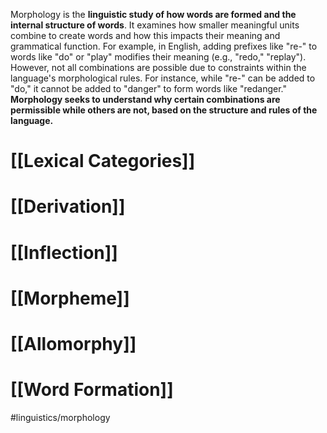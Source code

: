 Morphology is the **linguistic study of how words are formed and the internal structure of words**. It examines how smaller meaningful units combine to create words and how this impacts their meaning and grammatical function. For example, in English, adding prefixes like "re-" to words like "do" or "play" modifies their meaning (e.g., "redo," "replay"). However, not all combinations are possible due to constraints within the language's morphological rules. For instance, while "re-" can be added to "do," it cannot be added to "danger" to form words like "redanger." **Morphology seeks to understand why certain combinations are permissible while others are not, based on the structure and rules of the language.**


# [[Lexical Categories]]

# [[Derivation]]
# [[Inflection]]
# [[Morpheme]]

# [[Allomorphy]]

# [[Word Formation]]


#linguistics/morphology 